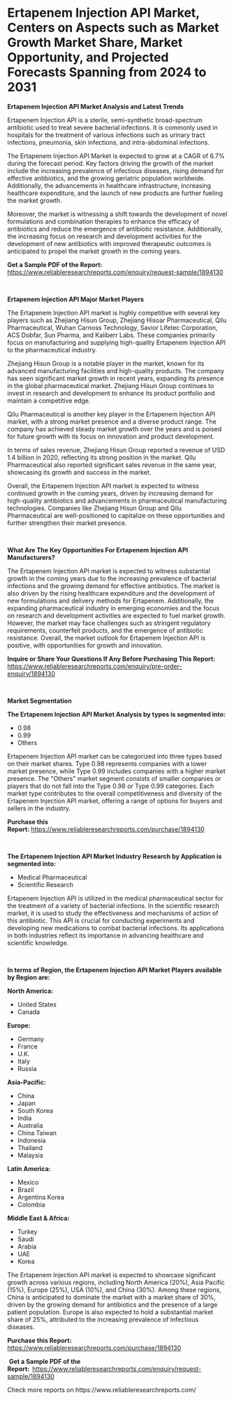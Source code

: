 <p><h1>Ertapenem Injection API Market, Centers on Aspects such as Market Growth Market Share, Market Opportunity, and Projected Forecasts Spanning from 2024 to 2031</h1></p><p><strong>Ertapenem Injection API Market Analysis and Latest Trends</strong></p>
<p><p>Ertapenem Injection API is a sterile, semi-synthetic broad-spectrum antibiotic used to treat severe bacterial infections. It is commonly used in hospitals for the treatment of various infections such as urinary tract infections, pneumonia, skin infections, and intra-abdominal infections.</p><p>The Ertapenem Injection API Market is expected to grow at a CAGR of 6.7% during the forecast period. Key factors driving the growth of the market include the increasing prevalence of infectious diseases, rising demand for effective antibiotics, and the growing geriatric population worldwide. Additionally, the advancements in healthcare infrastructure, increasing healthcare expenditure, and the launch of new products are further fueling the market growth.</p><p>Moreover, the market is witnessing a shift towards the development of novel formulations and combination therapies to enhance the efficacy of antibiotics and reduce the emergence of antibiotic resistance. Additionally, the increasing focus on research and development activities for the development of new antibiotics with improved therapeutic outcomes is anticipated to propel the market growth in the coming years.</p></p>
<p><strong>Get a Sample PDF of the Report:&nbsp;</strong> <a href="https://www.reliableresearchreports.com/enquiry/request-sample/1894130">https://www.reliableresearchreports.com/enquiry/request-sample/1894130</a></p>
<p>&nbsp;</p>
<p><strong>Ertapenem Injection API Major Market Players</strong></p>
<p><p>The Ertapenem Injection API market is highly competitive with several key players such as Zhejiang Hisun Group, Zhejiang Hisoar Pharmaceutical, Qilu Pharmaceutical, Wuhan Carnoss Technology, Savior Lifetec Corporation, ACS Dobfar, Sun Pharma, and Kaliberr Labs. These companies primarily focus on manufacturing and supplying high-quality Ertapenem Injection API to the pharmaceutical industry.</p><p>Zhejiang Hisun Group is a notable player in the market, known for its advanced manufacturing facilities and high-quality products. The company has seen significant market growth in recent years, expanding its presence in the global pharmaceutical market. Zhejiang Hisun Group continues to invest in research and development to enhance its product portfolio and maintain a competitive edge.</p><p>Qilu Pharmaceutical is another key player in the Ertapenem Injection API market, with a strong market presence and a diverse product range. The company has achieved steady market growth over the years and is poised for future growth with its focus on innovation and product development.</p><p>In terms of sales revenue, Zhejiang Hisun Group reported a revenue of USD 1.4 billion in 2020, reflecting its strong position in the market. Qilu Pharmaceutical also reported significant sales revenue in the same year, showcasing its growth and success in the market.</p><p>Overall, the Ertapenem Injection API market is expected to witness continued growth in the coming years, driven by increasing demand for high-quality antibiotics and advancements in pharmaceutical manufacturing technologies. Companies like Zhejiang Hisun Group and Qilu Pharmaceutical are well-positioned to capitalize on these opportunities and further strengthen their market presence.</p></p>
<p>&nbsp;</p>
<p><strong>What Are The Key Opportunities For Ertapenem Injection API Manufacturers?</strong></p>
<p><p>The Ertapenem Injection API market is expected to witness substantial growth in the coming years due to the increasing prevalence of bacterial infections and the growing demand for effective antibiotics. The market is also driven by the rising healthcare expenditure and the development of new formulations and delivery methods for Ertapenem. Additionally, the expanding pharmaceutical industry in emerging economies and the focus on research and development activities are expected to fuel market growth. However, the market may face challenges such as stringent regulatory requirements, counterfeit products, and the emergence of antibiotic resistance. Overall, the market outlook for Ertapenem Injection API is positive, with opportunities for growth and innovation.</p></p>
<p><strong>Inquire or Share Your Questions If Any Before Purchasing This Report:</strong> <a href="https://www.reliableresearchreports.com/enquiry/pre-order-enquiry/1894130">https://www.reliableresearchreports.com/enquiry/pre-order-enquiry/1894130</a></p>
<p>&nbsp;</p>
<p><strong>Market Segmentation</strong></p>
<p><strong>The Ertapenem Injection API Market Analysis by types is segmented into:</strong></p>
<p><ul><li>0.98</li><li>0.99</li><li>Others</li></ul></p>
<p><p>Ertapenem Injection API market can be categorized into three types based on their market shares. Type 0.98 represents companies with a lower market presence, while Type 0.99 includes companies with a higher market presence. The "Others" market segment consists of smaller companies or players that do not fall into the Type 0.98 or Type 0.99 categories. Each market type contributes to the overall competitiveness and diversity of the Ertapenem Injection API market, offering a range of options for buyers and sellers in the industry.</p></p>
<p><strong>Purchase this Report:&nbsp;</strong><a href="https://www.reliableresearchreports.com/purchase/1894130">https://www.reliableresearchreports.com/purchase/1894130</a></p>
<p>&nbsp;</p>
<p><strong>The Ertapenem Injection API Market Industry Research by Application is segmented into:</strong></p>
<p><ul><li>Medical Pharmaceutical</li><li>Scientific Research</li></ul></p>
<p><p>Ertapenem Injection API is utilized in the medical pharmaceutical sector for the treatment of a variety of bacterial infections. In the scientific research market, it is used to study the effectiveness and mechanisms of action of this antibiotic. This API is crucial for conducting experiments and developing new medications to combat bacterial infections. Its applications in both industries reflect its importance in advancing healthcare and scientific knowledge.</p></p>
<p>&nbsp;</p>
<p><strong>In terms of Region, the Ertapenem Injection API Market Players available by Region are:</strong></p>
<p>
    <p> <strong> North America: </strong>
        <ul>
            <li>United States</li>
            <li>Canada</li>
        </ul>
        </p> 
    <p> <strong> Europe: </strong>
        <ul>
            <li>Germany</li>
            <li>France</li>
            <li>U.K.</li>
            <li>Italy</li>
            <li>Russia</li>
        </ul>
        </p> 
    <p> <strong> Asia-Pacific: </strong>
        <ul>
            <li>China</li>
            <li>Japan</li>
            <li>South Korea</li>
            <li>India</li>
            <li>Australia</li>
            <li>China Taiwan</li>
            <li>Indonesia</li>
            <li>Thailand</li>
            <li>Malaysia</li>
        </ul>
        </p> 
    <p> <strong> Latin America: </strong>
        <ul>
            <li>Mexico</li>
            <li>Brazil</li>
            <li>Argentina Korea</li>
            <li>Colombia</li>
        </ul>
        </p> 
    <p> <strong> Middle East & Africa: </strong>
        <ul>
            <li>Turkey</li>
            <li>Saudi</li>
            <li>Arabia</li>
            <li>UAE</li>
            <li>Korea</li>
        </ul>
    </p>
    </p>
<p><p>The Ertapenem Injection API market is expected to showcase significant growth across various regions, including North America (20%), Asia Pacific (15%), Europe (25%), USA (10%), and China (30%). Among these regions, China is anticipated to dominate the market with a market share of 30%, driven by the growing demand for antibiotics and the presence of a large patient population. Europe is also expected to hold a substantial market share of 25%, attributed to the increasing prevalence of infectious diseases.</p></p>
<p><strong>Purchase this Report: </strong><a href="https://www.reliableresearchreports.com/purchase/1894130">https://www.reliableresearchreports.com/purchase/1894130</a></p>
<p>&nbsp;<strong>Get a Sample PDF of the Report:&nbsp;&nbsp;</strong><a href="https://www.reliableresearchreports.com/enquiry/request-sample/1894130">https://www.reliableresearchreports.com/enquiry/request-sample/1894130</a></p>
<p><strong></strong></p>
<p>Check more reports on https://www.reliableresearchreports.com/</p>